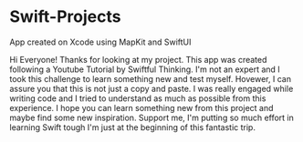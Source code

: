 # Swift-Projects
App created on Xcode using MapKit and SwiftUI

Hi Everyone! Thanks for looking at my project.
This app was created following a Youtube Tutorial by Swiftful Thinking. I'm not an expert and I took this challenge to learn something new and test myself.
Hovewer, I can assure you that this is not just a copy and paste. I was really engaged while writing code and I tried to understand as much as possible from this experience.
I hope you can learn something new from this project and maybe find some new inspiration.
Support me, I'm putting so much effort in learning Swift tough I'm just at the beginning of this fantastic trip.
